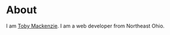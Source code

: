 About
=======

I am [Toby Mackenzie](https://www.tobymackenzie.com).  I am a web developer from Northeast Ohio.
